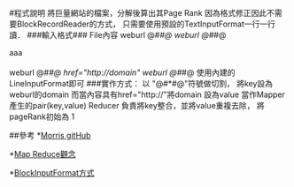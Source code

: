#程式說明
	將巨量網站的檔案，分解後算出其Page Rank
	因為格式修正因此不需要BlockRecordReader的方式，
	只需要使用預設的TextInputFormat一行一行讀．
###輸入格式###
	File內容
		weburl @#*#@ <html>
		weburl @#*#@ <div> aaa </div>	
		weburl @#*#@ <a> href="http://domain" </a>
		weburl @#*#@ </html>
	使用內建的LineInputFormat即可
###實作方式：
	以 "@#*#@"符號做切割，
	將key設為weburl的domain
	而當內容具有href="http://"將domain 設為value
	當作Mapper 產生的pair(key,value)
	Reducer 負責將key整合，並將value重複去除，
	將pageRank初始為 1

##參考
*[Morris gitHub](https://github.com/morris821028/hw-BigData)

*[Map Reduce觀念](http://www.slideshare.net/waue/hadoop-map-reduce-3019713)

*[BlockInputFormat方式](http://bigdatacircus.com/2012/08/01/wordcount-with-custom-record-reader-of-textinputformat/)